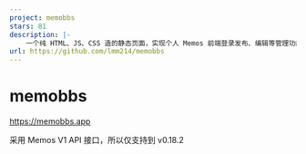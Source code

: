 ```yaml
---
project: memobbs
stars: 81
description: |-
    一个纯 HTML、JS、CSS 造的静态页面，实现个人 Memos 前端登录发布、编辑等管理功能，集成广场模式、随机模式。当然，也支持嵌入到自己的博客中。
url: https://github.com/lmm214/memobbs
---
```


# memobbs
https://memobbs.app

采用 Memos V1 API 接口，所以仅支持到 v0.18.2

